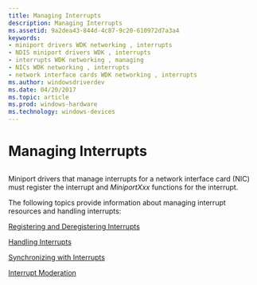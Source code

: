 ```yaml
---
title: Managing Interrupts
description: Managing Interrupts
ms.assetid: 9a2dea43-844d-4c87-9c20-610972d7a3a4
keywords:
- miniport drivers WDK networking , interrupts
- NDIS miniport drivers WDK , interrupts
- interrupts WDK networking , managing
- NICs WDK networking , interrupts
- network interface cards WDK networking , interrupts
ms.author: windowsdriverdev
ms.date: 04/20/2017
ms.topic: article
ms.prod: windows-hardware
ms.technology: windows-devices
---
```


# Managing Interrupts


## <a href="" id="ddk-managing-interrupts-ng"></a>


Miniport drivers that manage interrupts for a network interface card (NIC) must register the interrupt and *MiniportXxx* functions for the interrupt.

The following topics provide information about managing interrupt resources and handling interrupts:

[Registering and Deregistering Interrupts](registering-and-deregistering-interrupts.md)

[Handling Interrupts](handling-interrupts.md)

[Synchronizing with Interrupts](synchronizing-with-interrupts.md)

[Interrupt Moderation](interrupt-moderation.md)

 

 





